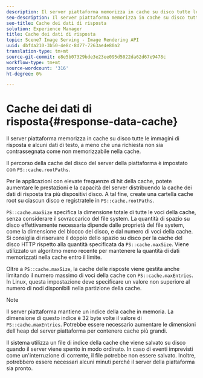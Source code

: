 ```yaml
---
description: Il server piattaforma memorizza in cache su disco tutte le immagini di risposta e alcuni dati di testo, a meno che una richiesta non sia contrassegnata come non memorizzabile nella cache.
seo-description: Il server piattaforma memorizza in cache su disco tutte le immagini di risposta e alcuni dati di testo, a meno che una richiesta non sia contrassegnata come non memorizzabile nella cache.
seo-title: Cache dei dati di risposta
solution: Experience Manager
title: Cache dei dati di risposta
topic: Scene7 Image Serving - Image Rendering API
uuid: dbfda210-3b50-4e8c-8d77-7263ae4e80a2
translation-type: tm+mt
source-git-commit: e8e5b07329bde3e23ee095d5022da62d67e9478c
workflow-type: tm+mt
source-wordcount: '316'
ht-degree: 0%

---
```



# Cache dei dati di risposta{#response-data-cache}

Il server piattaforma memorizza in cache su disco tutte le immagini di risposta e alcuni dati di testo, a meno che una richiesta non sia contrassegnata come non memorizzabile nella cache.

Il percorso della cache del disco del server della piattaforma è impostato con `PS::cache.rootPaths`.

Per le applicazioni con elevate frequenze di hit della cache, potete aumentare le prestazioni e la capacità del server distribuendo la cache dei dati di risposta tra più dispositivi disco. A tal fine, create una cartella cache root su ciascun disco e registratele in `PS::cache.rootPaths`.

`PS::cache.maxSize` specifica la dimensione totale di tutte le voci della cache, senza considerare il sovraccarico del file system. La quantità di spazio su disco effettivamente necessaria dipende dalle proprietà del file system, come la dimensione del blocco del disco, e dal numero di voci della cache. Si consiglia di riservare il doppio dello spazio su disco per la cache del disco HTTP rispetto alla quantità specificata da `PS::cache.maxSize`. Viene utilizzato un algoritmo meno recente per mantenere la quantità di dati memorizzati nella cache entro il limite.

Oltre a `PS::cache.maxSize`, la cache delle risposte viene gestita anche limitando il numero massimo di voci della cache con `PS::cache.maxEntries`. In Linux, questa impostazione deve specificare un valore non superiore al numero di nodi disponibili nella partizione della cache.

>[!NOTE]
>
>Il server piattaforma mantiene un indice della cache in memoria. La dimensione di questo indice è 32 byte volte il valore di `PS::cache.maxEntries`. Potrebbe essere necessario aumentare le dimensioni dell&#39;heap del server piattaforma per contenere cache più grandi.

Il sistema utilizza un file di indice della cache che viene salvato su disco quando il server viene spento in modo ordinato. In caso di eventi imprevisti come un&#39;interruzione di corrente, il file potrebbe non essere salvato. Inoltre, potrebbero essere necessari alcuni minuti perché il server della piattaforma sia pronto.
